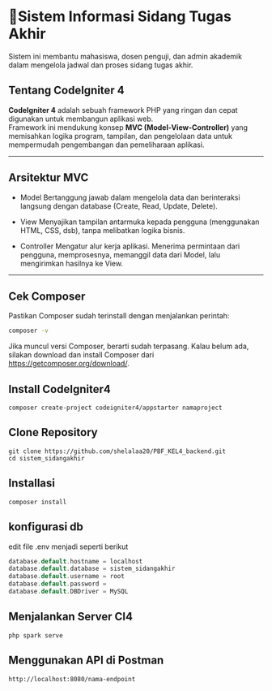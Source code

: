 

# 📌Sistem Informasi Sidang Tugas Akhir
Sistem ini membantu mahasiswa, dosen penguji, dan admin akademik dalam mengelola jadwal dan proses sidang tugas akhir.




##  Tentang CodeIgniter 4
**CodeIgniter 4** adalah sebuah framework PHP yang ringan dan cepat digunakan untuk membangun aplikasi web.  
Framework ini mendukung konsep **MVC (Model-View-Controller)** yang memisahkan logika program, tampilan, dan pengelolaan data untuk mempermudah pengembangan dan pemeliharaan aplikasi.

---

##  Arsitektur MVC

* Model
Bertanggung jawab dalam mengelola data dan berinteraksi langsung dengan database (Create, Read, Update, Delete).

* View
Menyajikan tampilan antarmuka kepada pengguna (menggunakan HTML, CSS, dsb), tanpa melibatkan logika bisnis.

* Controller
Mengatur alur kerja aplikasi. Menerima permintaan dari pengguna, memprosesnya, memanggil data dari Model, lalu mengirimkan hasilnya ke View.

---
## Cek Composer

Pastikan Composer sudah terinstall dengan menjalankan perintah:

```bash
composer -v
```
Jika muncul versi Composer, berarti sudah terpasang.
Kalau belum ada, silakan download dan install Composer dari https://getcomposer.org/download/.
## Install CodeIgniter4
```
composer create-project codeigniter4/appstarter namaproject
```
## Clone Repository
```
git clone https://github.com/shelalaa20/PBF_KEL4_backend.git
cd sistem_sidangakhir
```

## Installasi
```
composer install 

```
## konfigurasi db
edit file .env menjadi seperti berikut
```php
database.default.hostname = localhost
database.default.database = sistem_sidangakhir
database.default.username = root
database.default.password = 
database.default.DBDriver = MySQL
```
## Menjalankan Server CI4
```
php spark serve 
```

## Menggunakan API di Postman
```
http://localhost:8080/nama-endpoint
```

